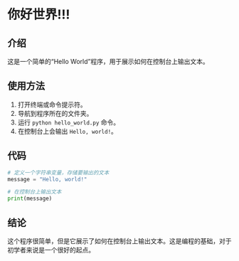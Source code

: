 # 你好世界!!!

## 介绍

这是一个简单的“Hello World”程序，用于展示如何在控制台上输出文本。

## 使用方法

1. 打开终端或命令提示符。
2. 导航到程序所在的文件夹。
3. 运行 `python hello_world.py` 命令。
4. 在控制台上会输出 `Hello, world!`。

## 代码

```python
# 定义一个字符串变量，存储要输出的文本
message = "Hello, world!"

# 在控制台上输出文本
print(message)
```

## 结论

这个程序很简单，但是它展示了如何在控制台上输出文本。这是编程的基础，对于初学者来说是一个很好的起点。
